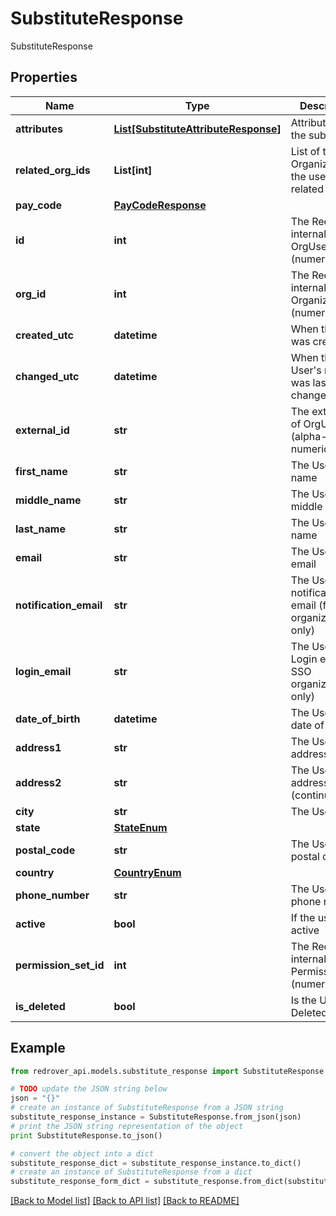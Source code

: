# SubstituteResponse

SubstituteResponse

## Properties
Name | Type | Description | Notes
------------ | ------------- | ------------- | -------------
**attributes** | [**List[SubstituteAttributeResponse]**](SubstituteAttributeResponse.md) | Attributes of the substitute | [optional] 
**related_org_ids** | **List[int]** | List of the OrganizationIds the user is related to | [optional] 
**pay_code** | [**PayCodeResponse**](PayCodeResponse.md) |  | [optional] 
**id** | **int** | The Red Rover internal Id of OrgUser (numeric) | [optional] 
**org_id** | **int** | The Red Rover internal Id of Organization (numeric) | [optional] 
**created_utc** | **datetime** | When the User was created | [optional] 
**changed_utc** | **datetime** | When the User&#39;s record was last changed | [optional] 
**external_id** | **str** | The external Id of OrgUser (alpha-numeric) | [optional] 
**first_name** | **str** | The User&#39;s first name | [optional] 
**middle_name** | **str** | The User&#39;s middle name | [optional] 
**last_name** | **str** | The User&#39;s last name | [optional] 
**email** | **str** | The User&#39;s email | [optional] 
**notification_email** | **str** | The User&#39;s notification email (for SSO organizations only) | [optional] 
**login_email** | **str** | The User&#39;s Login email (for SSO organizations only) | [optional] 
**date_of_birth** | **datetime** | The User&#39;s date of birth | [optional] 
**address1** | **str** | The User&#39;s address | [optional] 
**address2** | **str** | The User&#39;s address (continued) | [optional] 
**city** | **str** | The User&#39;s city | [optional] 
**state** | [**StateEnum**](StateEnum.md) |  | [optional] 
**postal_code** | **str** | The User&#39;s postal code | [optional] 
**country** | [**CountryEnum**](CountryEnum.md) |  | [optional] 
**phone_number** | **str** | The User&#39;s phone number | [optional] 
**active** | **bool** | If the user is active | [optional] 
**permission_set_id** | **int** | The Red Rover internal Id of PermissionSet (numeric) | [optional] 
**is_deleted** | **bool** | Is the User Deleted | [optional] 

## Example

```python
from redrover_api.models.substitute_response import SubstituteResponse

# TODO update the JSON string below
json = "{}"
# create an instance of SubstituteResponse from a JSON string
substitute_response_instance = SubstituteResponse.from_json(json)
# print the JSON string representation of the object
print SubstituteResponse.to_json()

# convert the object into a dict
substitute_response_dict = substitute_response_instance.to_dict()
# create an instance of SubstituteResponse from a dict
substitute_response_form_dict = substitute_response.from_dict(substitute_response_dict)
```
[[Back to Model list]](../README.md#documentation-for-models) [[Back to API list]](../README.md#documentation-for-api-endpoints) [[Back to README]](../README.md)


